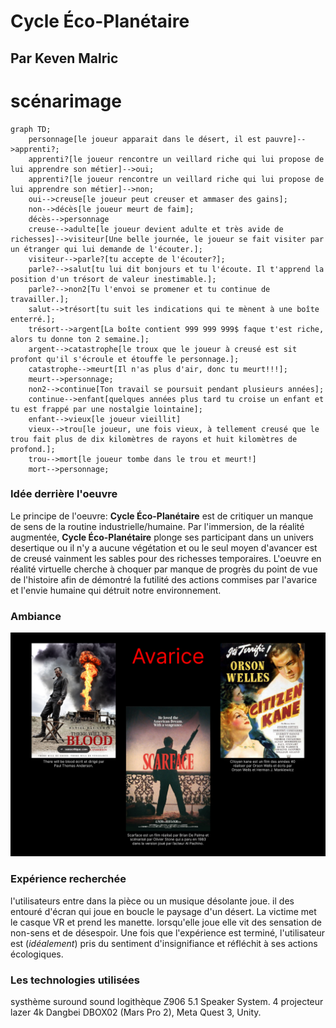 # Cycle Éco-Planétaire


## Par Keven Malric
# scénarimage
```mermaid
graph TD;
    personnage[le joueur apparait dans le désert, il est pauvre]-->apprenti?;
    apprenti?[le joueur rencontre un veillard riche qui lui propose de lui apprendre son métier]-->oui;
    apprenti?[le joueur rencontre un veillard riche qui lui propose de lui apprendre son métier]-->non;
    oui-->creuse[le joueur peut creuser et ammaser des gains];
    non-->décès[le joueur meurt de faim];
    décès-->personnage
    creuse-->adulte[le joueur devient adulte et très avide de richesses]-->visiteur[Une belle journée, le joueur se fait visiter par un étranger qui lui demande de l'écouter.];
    visiteur-->parle?[tu accepte de l'écouter?];
    parle?-->salut[tu lui dit bonjours et tu l'écoute. Il t'apprend la position d'un trésort de valeur inestimable.];
    parle?-->non2[Tu l'envoi se promener et tu continue de travailler.];
    salut-->trésort[tu suit les indications qui te mènent à une boîte enterré.];
    trésort-->argent[La boîte contient 999 999 999$ faque t'est riche, alors tu donne ton 2 semaine.];
    argent-->catastrophe[le troux que le joueur à creusé est sit profont qu'il s'écroule et étouffe le personnage.];
    catastrophe-->meurt[Il n'as plus d'air, donc tu meurt!!!];
    meurt-->personnage;
    non2-->continue[Ton travail se poursuit pendant plusieurs années];
    continue-->enfant[quelques années plus tard tu croise un enfant et tu est frappé par une nostalgie lointaine];
    enfant-->vieux[le joueur vieillit]
    vieux-->trou[le joueur, une fois vieux, à tellement creusé que le trou fait plus de dix kilomètres de rayons et huit kilomètres de profond.];
    trou-->mort[le joueur tombe dans le trou et meurt!]
    mort-->personnage;
```

### Idée derrière l'oeuvre
Le principe de l'oeuvre: **Cycle Éco-Planétaire** est de critiquer un manque de sens de la routine industrielle/humaine. Par l'immersion, de la réalité augmentée, **Cycle Éco-Planétaire** plonge ses participant dans un univers desertique ou il n'y a aucune végétation et ou le seul moyen d'avancer est de creusé vainment les sables pour des richesses temporaires. L'oeuvre en réalité virtuelle cherche à choquer par manque de progrès du point de vue de l'histoire afin de démontré la futilité des actions commises par l'avarice et l'envie humaine qui détruit notre environnement.

### Ambiance
![moodboard](/img/Moodboard.png)

### Expérience recherchée

l'utilisateurs entre dans la pièce ou un musique désolante joue. il des entouré d'écran qui joue en boucle le paysage d'un désert. La victime met le casque VR et prend les manette. lorsqu'elle joue elle vit des sensation de non-sens et de désespoir.
Une fois que l'expérience est terminé, l'utilisateur est (*idéalement*) pris du sentiment d'insignifiance et réfléchit à ses actions écologiques.

### Les technologies utilisées
systhème suround sound logithèque Z906 5.1 Speaker System. 4 projecteur lazer 4k Dangbei DBOX02 (Mars Pro 2), Meta Quest 3, Unity.




